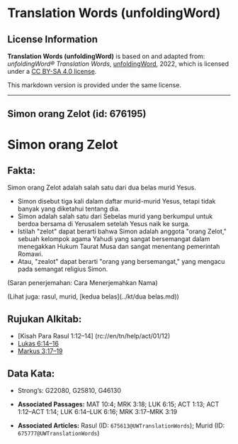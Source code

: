 # Translation Words (unfoldingWord)

## License Information

**Translation Words (unfoldingWord)** is based on and adapted from: _unfoldingWord® Translation Words_, [unfoldingWord](https://unfoldingword.org/utw), 2022, which is licensed under a [CC BY-SA 4.0 license](https://creativecommons.org/licenses/by-sa/4.0/legalcode.en).

This markdown version is provided under the same license.



--------------------------------

## Simon orang Zelot (id: 676195)

Simon orang Zelot
=================

Fakta:
------

Simon orang Zelot adalah salah satu dari dua belas murid Yesus.

* Simon disebut tiga kali dalam daftar murid\-murid Yesus, tetapi tidak banyak yang diketahui tentang dia.
* Simon adalah salah satu dari Sebelas murid yang berkumpul untuk berdoa bersama di Yerusalem setelah Yesus naik ke surga.
* Istilah "zelot" dapat berarti bahwa Simon adalah anggota "orang Zelot," sebuah kelompok agama Yahudi yang sangat bersemangat dalam menegakkan Hukum Taurat Musa dan sangat menentang pemerintah Romawi.
* Atau, "zealot" dapat berarti "orang yang bersemangat," yang mengacu pada semangat religius Simon.

(Saran penerjemahan: Cara Menerjemahkan Nama)

(Lihat juga: rasul, murid, \[kedua belas](../kt/dua belas.md))

Rujukan Alkitab:
----------------

* \[Kisah Para Rasul 1:12–14] (rc://en/tn/help/act/01/12\)
* [Lukas 6:14–16](https://ref.ly/Luke6:14-Luke6:16)
* [Markus 3:17–19](https://ref.ly/Mark3:17-Mark3:19)

Data Kata:
----------

* Strong’s: G22080, G25810, G46130

* **Associated Passages:** MAT 10:4; MRK 3:18; LUK 6:15; ACT 1:13; ACT 1:12–ACT 1:14; LUK 6:14–LUK 6:16; MRK 3:17–MRK 3:19
* **Associated Articles:** Rasul (ID: `675613@UWTranslationWords`); Murid (ID: `675777@UWTranslationWords`)

